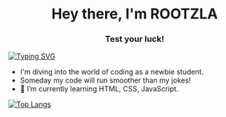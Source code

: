 <div id="header" align="center">
<h1>Hey there, I'm ROOTZLA</h1>
<h3>Test your luck!</h3>
</div>

<div id="center" align="rigth">
 
[![Typing SVG](https://readme-typing-svg.herokuapp.com?font=Fira+Code&pause=1000&random=false&width=435&lines=WHEN+IF+NOT+NOW%3F)](https://git.io/typing-svg)

</div>

- I'm diving into the world of coding as a newbie student.
- Someday my code will run smoother than my jokes!
- 🌱 I’m currently learning HTML, CSS, JavaScript.

 [![Top Langs](https://github-readme-stats.vercel.app/api/top-langs/?username=rootzla&layout=compact)](https://github.com/ROOTZLA/github-readme-stats)

